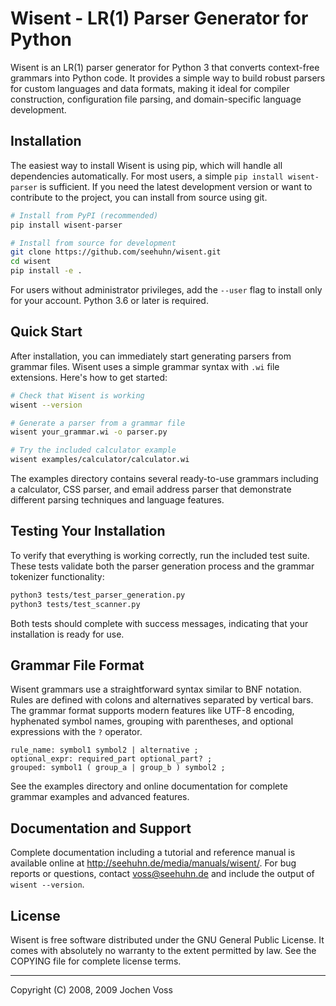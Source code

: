 # Wisent - LR(1) Parser Generator for Python

Wisent is an LR(1) parser generator for Python 3 that converts context-free grammars into Python code. It provides a simple way to build robust parsers for custom languages and data formats, making it ideal for compiler construction, configuration file parsing, and domain-specific language development.

## Installation

The easiest way to install Wisent is using pip, which will handle all dependencies automatically. For most users, a simple `pip install wisent-parser` is sufficient. If you need the latest development version or want to contribute to the project, you can install from source using git.

```bash
# Install from PyPI (recommended)
pip install wisent-parser

# Install from source for development
git clone https://github.com/seehuhn/wisent.git
cd wisent
pip install -e .
```

For users without administrator privileges, add the `--user` flag to install only for your account. Python 3.6 or later is required.

## Quick Start

After installation, you can immediately start generating parsers from grammar files. Wisent uses a simple grammar syntax with `.wi` file extensions. Here's how to get started:

```bash
# Check that Wisent is working
wisent --version

# Generate a parser from a grammar file
wisent your_grammar.wi -o parser.py

# Try the included calculator example
wisent examples/calculator/calculator.wi
```

The examples directory contains several ready-to-use grammars including a calculator, CSS parser, and email address parser that demonstrate different parsing techniques and language features.

## Testing Your Installation

To verify that everything is working correctly, run the included test suite. These tests validate both the parser generation process and the grammar tokenizer functionality:

```bash
python3 tests/test_parser_generation.py
python3 tests/test_scanner.py
```

Both tests should complete with success messages, indicating that your installation is ready for use.

## Grammar File Format

Wisent grammars use a straightforward syntax similar to BNF notation. Rules are defined with colons and alternatives separated by vertical bars. The grammar format supports modern features like UTF-8 encoding, hyphenated symbol names, grouping with parentheses, and optional expressions with the `?` operator.

```
rule_name: symbol1 symbol2 | alternative ;
optional_expr: required_part optional_part? ;
grouped: symbol1 ( group_a | group_b ) symbol2 ;
```

See the examples directory and online documentation for complete grammar examples and advanced features.

## Documentation and Support

Complete documentation including a tutorial and reference manual is available online at http://seehuhn.de/media/manuals/wisent/. For bug reports or questions, contact <voss@seehuhn.de> and include the output of `wisent --version`.

## License

Wisent is free software distributed under the GNU General Public License. It comes with absolutely no warranty to the extent permitted by law. See the COPYING file for complete license terms.

---
Copyright (C) 2008, 2009 Jochen Voss